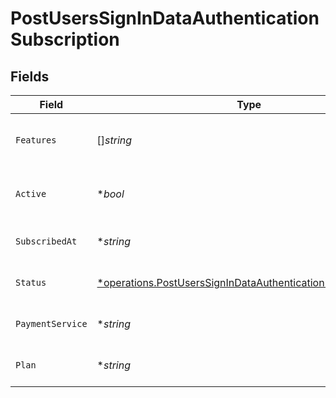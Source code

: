 # PostUsersSignInDataAuthenticationSubscription


## Fields

| Field                                                                                                                                     | Type                                                                                                                                      | Required                                                                                                                                  | Description                                                                                                                               | Example                                                                                                                                   |
| ----------------------------------------------------------------------------------------------------------------------------------------- | ----------------------------------------------------------------------------------------------------------------------------------------- | ----------------------------------------------------------------------------------------------------------------------------------------- | ----------------------------------------------------------------------------------------------------------------------------------------- | ----------------------------------------------------------------------------------------------------------------------------------------- |
| `Features`                                                                                                                                | []*string*                                                                                                                                | :heavy_minus_sign:                                                                                                                        | List of features allowed on your Plex Pass subscription                                                                                   |                                                                                                                                           |
| `Active`                                                                                                                                  | **bool*                                                                                                                                   | :heavy_minus_sign:                                                                                                                        | If the account's Plex Pass subscription is active                                                                                         | true                                                                                                                                      |
| `SubscribedAt`                                                                                                                            | **string*                                                                                                                                 | :heavy_minus_sign:                                                                                                                        | Date the account subscribed to Plex Pass                                                                                                  | 2021-04-12T18:21:12Z                                                                                                                      |
| `Status`                                                                                                                                  | [*operations.PostUsersSignInDataAuthenticationResponseStatus](../../models/operations/postuserssignindataauthenticationresponsestatus.md) | :heavy_minus_sign:                                                                                                                        | String representation of subscriptionActive                                                                                               | Inactive                                                                                                                                  |
| `PaymentService`                                                                                                                          | **string*                                                                                                                                 | :heavy_minus_sign:                                                                                                                        | Payment service used for your Plex Pass subscription                                                                                      |                                                                                                                                           |
| `Plan`                                                                                                                                    | **string*                                                                                                                                 | :heavy_minus_sign:                                                                                                                        | Name of Plex Pass subscription plan                                                                                                       |                                                                                                                                           |